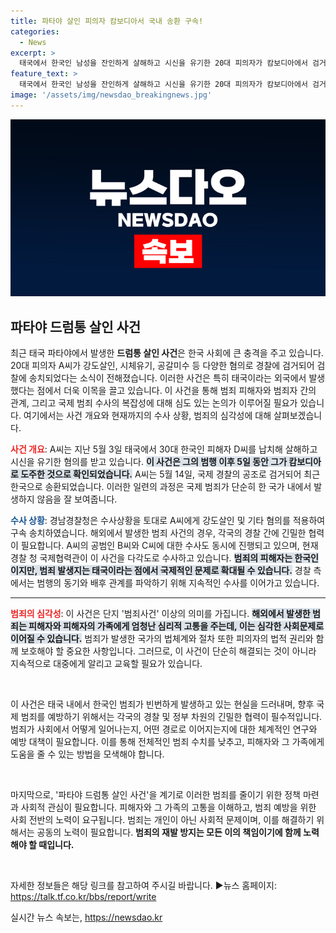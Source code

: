 ```yaml
---
title: 파타야 살인 피의자 캄보디아서 국내 송환 구속!
categories:
  - News
excerpt: >
  태국에서 한국인 남성을 잔인하게 살해하고 시신을 유기한 20대 피의자가 캄보디아에서 검거돼 국내 송환됐다. 그의 범행에 숨겨진 진실과 미스터리한 공범들의 행방, 경찰 수사의 결정적 순간을 파헤친다!
feature_text: >
  태국에서 한국인 남성을 잔인하게 살해하고 시신을 유기한 20대 피의자가 캄보디아에서 검거돼 국내 송환됐다. 그의 범행에 숨겨진 진실과 미스터리한 공범들의 행방, 경찰 수사의 결정적 순간을 파헤친다!
image: '/assets/img/newsdao_breakingnews.jpg'
---
```


<p><img src="/assets/img/newsdao_breakingnews.jpg" alt="cryptoinkorea 속보" /></p>

<h2 data-ke-size="size26">파타야 드럼통 살인 사건</h2>

<p data-ke-size="size16"></p>

<p>최근 태국 파타야에서 발생한 <b>드럼통 살인 사건</b>은 한국 사회에 큰 충격을 주고 있습니다. 20대 피의자 A씨가 강도살인, 시체유기, 공갈미수 등 다양한 혐의로 경찰에 검거되어 검찰에 송치되었다는 소식이 전해졌습니다. 이러한 사건은 특히 태국이라는 외국에서 발생했다는 점에서 더욱 이목을 끌고 있습니다. 이 사건을 통해 범죄 피해자와 범죄자 간의 관계, 그리고 국제 범죄 수사의 복잡성에 대해 심도 있는 논의가 이루어질 필요가 있습니다. 여기에서는 사건 개요와 현재까지의 수사 상황, 범죄의 심각성에 대해 살펴보겠습니다.</p>

<p><b><span style="color: #ee2323;">사건 개요</span></b>: 
A씨는 지난 5월 3일 태국에서 30대 한국인 피해자 D씨를 납치해 살해하고 시신을 유기한 혐의를 받고 있습니다. <b><span style="background-color: #21538527;">이 사건은 그의 범행 이후 5일 동안 그가 캄보디아로 도주한 것으로 확인되었습니다.</span></b> A씨는 5월 14일, 국제 경찰의 공조로 검거되어 최근 한국으로 송환되었습니다. 이러한 일련의 과정은 국제 범죄가 단순히 한 국가 내에서 발생하지 않음을 잘 보여줍니다. </p>

<p><b><span style="color: #1a5490;">수사 상황</span></b>: 
경남경찰청은 수사상황을 토대로 A씨에게 강도살인 및 기타 혐의를 적용하여 구속 송치하였습니다. 해외에서 발생한 범죄 사건의 경우, 각국의 경찰 간에 긴밀한 협력이 필요합니다. A씨의 공범인 B씨와 C씨에 대한 수사도 동시에 진행되고 있으며, 현재 경찰 청 국제협력관이 이 사건을 다각도로 수사하고 있습니다. <b><span style="background-color: #21538527;">범죄의 피해자는 한국인이지만, 범죄 발생지는 태국이라는 점에서 국제적인 문제로 확대될 수 있습니다.</span></b> 경찰 측에서는 범행의 동기와 배후 관계를 파악하기 위해 지속적인 수사를 이어가고 있습니다.</p>

<hr>

<p><b><span style="color: #ee2323;">범죄의 심각성</span></b>: 
이 사건은 단지 '범죄사건' 이상의 의미를 가집니다. <b><span style="background-color: #21538527;">해외에서 발생한 범죄는 피해자와 피해자의 가족에게 엄청난 심리적 고통을 주는데, 이는 심각한 사회문제로 이어질 수 있습니다.</span></b> 범죄가 발생한 국가의 법체계와 절차 또한 피의자의 법적 권리와 함께 보호해야 할 중요한 사항입니다. 그러므로, 이 사건이 단순히 해결되는 것이 아니라 지속적으로 대중에게 알리고 교육할 필요가 있습니다.</p>

<p data-ke-size="size16">&nbsp;</p> 

<p>이 사건은 태국 내에서 한국인 범죄가 빈번하게 발생하고 있는 현실을 드러내며, 향후 국제 범죄를 예방하기 위해서는 각국의 경찰 및 정부 차원의 긴밀한 협력이 필수적입니다. 범죄가 사회에서 어떻게 일어나는지, 어떤 경로로 이어지는지에 대한 체계적인 연구와 예방 대책이 필요합니다. 이를 통해 전체적인 범죄 수치를 낮추고, 피해자와 그 가족에게 도움을 줄 수 있는 방법을 모색해야 합니다. </p>

<p data-ke-size="size16">&nbsp;</p> 

<p>마지막으로, '파타야 드럼통 살인 사건'을 계기로 이러한 범죄를 줄이기 위한 정책 마련과 사회적 관심이 필요합니다. 피해자와 그 가족의 고통을 이해하고, 범죄 예방을 위한 사회 전반의 노력이 요구됩니다. 범죄는 개인이 아닌 사회적 문제이며, 이를 해결하기 위해서는 공동의 노력이 필요합니다. <b>범죄의 재발 방지는 모든 이의 책임이기에 함께 노력해야 할 때입니다.</b> </p>

<p data-ke-size="size16">&nbsp;</p> 

<p>자세한 정보들은 해당 링크를 참고하여 주시길 바랍니다. 
▶뉴스 홈페이지: <a href="https://talk.tf.co.kr/bbs/report/write" target="_blank">https://talk.tf.co.kr/bbs/report/write</a></p>
실시간 뉴스 속보는, <a href="https://newsdao.kr" rel="dofollow">https://newsdao.kr</a>


